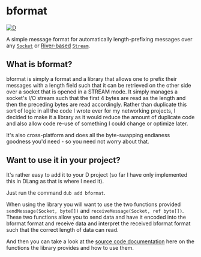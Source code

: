 bformat
=======

[![D](https://github.com/besterprotocol/bformat/actions/workflows/d.yml/badge.svg)](https://github.com/besterprotocol/bformat/actions/workflows/d.yml)

A simple message format for automatically length-prefixing messages over any [`Socket`](https://dlang.org/phobos/std_socket.html#.Socket) or [River-based](https://github.com/deavmi/river) [`Stream`](https://river.dpldocs.info/river.core.stream.Stream.html).

## What is bformat?

bformat is simply a format and a library that allows one to prefix their messages with a length field such that it can be retrieved on the other side over a socket that is opened in a STREAM mode. It simply manages a socket's I/O stream such that the first 4 bytes are read as the length and then the preceding bytes are read accordingly. Rather than duplicate this sort of logic in all the code I wrote ever for my networking projects, I decided to make it a library as it would reduce the amount of duplicate code and also allow code re-use of something I could change or optimize later.

It's also cross-platform and does all the byte-swapping endianess goodness you'd need - so you need not worry about that.


## Want to use it in your project?

It's rather easy to add it to your D project (so far I have only implemented this in DLang as that is where I need it). 

Just run the command `dub add bformat`.

When using the library you will want to use the two functions provided `sendMessage(Socket, byte[])` and `receiveMessage(Socket, ref byte[])`. These two functions allow you to send data and have it encoded into the bformat format and receive data and interpret the received bformat format such that the correct length of data can read.

And then you can take a look at the [source code documentation](https://bformat.dpldocs.info/v3.1.18/) here on the functions the library provides and how to use them.

